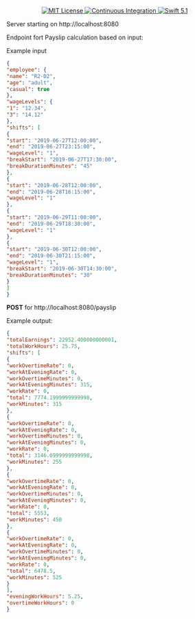 <p align="center">
    <a href="LICENSE">
        <img src="http://img.shields.io/badge/license-MIT-brightgreen.svg" alt="MIT License">
    </a>
    <a href="https://circleci.com/gh/vapor/api-template">
        <img src="https://circleci.com/gh/vapor/api-template.svg?style=shield" alt="Continuous Integration">
    </a>
    <a href="https://swift.org">
        <img src="http://img.shields.io/badge/swift-5.1-brightgreen.svg" alt="Swift 5.1">
    </a>
</p>

Server starting on http://localhost:8080

Endpoint fort Payslip calculation based on input:

Example input
```JSON
{
"employee": {
"name": "R2-D2",
"age": "adult",
"casual": true
},
"wageLevels": {
"1": "12.34",
"3": "14.12"
},
"shifts": [
{
"start": "2019-06-27T12:00:00",
"end": "2019-06-27T23:15:00",
"wageLevel": "1",
"breakStart": "2019-06-27T17:30:00",
"breakDurationMinutes": "45"
},
{
"start": "2019-06-28T12:00:00",
"end": "2019-06-28T16:15:00",
"wageLevel": "1"
},
{
"start": "2019-06-29T11:00:00",
"end": "2019-06-29T18:30:00",
"wageLevel": "1"
},
{
"start": "2019-06-30T12:00:00",
"end": "2019-06-30T21:15:00",
"wageLevel": "1",
"breakStart": "2019-06-30T14:30:00",
"breakDurationMinutes": "30"
}
]
}
```

**POST** for http://localhost:8080/payslip

Example output: 
```JSON
{
"totalEarnings": 22952.400000000001,
"totalWorkHours": 25.75,
"shifts": [
{
"workOvertimeRate": 0,
"workAtEveningRate": 0,
"workOvertimeMinutes": 0,
"workAtEveningMinutes": 315,
"workRate": 0,
"total": 7774.1999999999998,
"workMinutes": 315
},
{
"workOvertimeRate": 0,
"workAtEveningRate": 0,
"workOvertimeMinutes": 0,
"workAtEveningMinutes": 0,
"workRate": 0,
"total": 3146.6999999999998,
"workMinutes": 255
},
{
"workOvertimeRate": 0,
"workAtEveningRate": 0,
"workOvertimeMinutes": 0,
"workAtEveningMinutes": 0,
"workRate": 0,
"total": 5553,
"workMinutes": 450
},
{
"workOvertimeRate": 0,
"workAtEveningRate": 0,
"workOvertimeMinutes": 0,
"workAtEveningMinutes": 0,
"workRate": 0,
"total": 6478.5,
"workMinutes": 525
}
],
"eveningWorkHours": 5.25,
"overtimeWorkHours": 0
}
```
